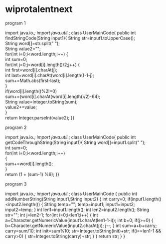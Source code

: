 # wiprotalentnext
program 1

import java.io.*;
import java.util.*;
class UserMainCode{
public int findStringCode(String input1){
String str=input1.toUpperCase();    
String word[]=str.split(" ");    
String value2="";    
for(int i=0;i<word.length;i++)    {     
int sum=0;     
for(int j=0;j<word[i].length()/2;j++)     {      
int first=word[i].charAt(j);      
int last=word[i].charAt(word[i].length()-1-j);       
sum+=Math.abs(first-last);     
}    
 if(word[i].length()%2!=0)     
sum+=(word[i].charAt(word[i].length()/2)-64);          
String value=Integer.toString(sum);         
  value2+=value;   
 }   
 return Integer.parseInt(value2);
 }}

program 2

import java.io.*;
import java.util.*;
class UserMainCode{
public int getCodeThroughString(String input1){
String word[]=input1.split(" ");  
int sum=0;  
for(int i=0;i<word.length;i++)  
{          
sum+=word[i].length();  
}   
return (1 + (sum-1) %9); 
}}

program 3

import java.io.*;
import java.util.*;
class UserMainCode
{
public int addNumberString(String input1,String input2)
{
int carry=0;
  if(input1.length()<input2.length())
  {
    String temp="";
   temp=input1;
   input1=input2;
   input2=temp;
  }
  int len1=input1.length();
  int len2=input2.length();
  String str="";
  int j=len2-1;
  for(int i=0;i<len1;i++)
  {
   int a=Character.getNumericValue(input1.charAt(len1-1-i));
   int b=0;
   if(j>=0)
   {
    b=Character.getNumericValue(input2.charAt(j));
    j--;
   }
   int sum=a+b+carry;
   carry=sum/10;
   int init=sum%10;
   str=Integer.toString(init)+str;
   if(i==len1-1 && carry>0)
   {
              str=Integer.toString(carry)+str;
    }
  }
  return str;
 }
}
